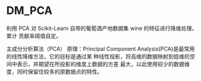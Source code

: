 # DM_PCA
利用 PCA 对 Scikit-Learn 自带的葡萄酒产地数据集 wine 的特征进行降维处理，累计 贡献率阈值自定。


主成分分析算法（PCA）
原理：Principal Component Analysis(PCA)是最常用的线性降维方法，它的目标是通过某
种线性投影，将高维的数据映射到低维的空间中表示，并期望在所投影的维度上数据的方差
最大，以此使用较少的数据维度，同时保留住较多的原数据点的特性。
